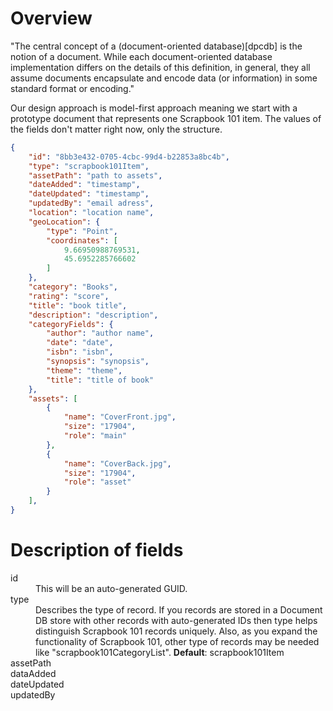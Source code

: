 [docdb]: https://en.wikipedia.org/wiki/Document-oriented_database

# Overview

"The central concept of a (document-oriented database)[dpcdb] is the notion of a document. 
While each document-oriented database implementation differs on the details of this definition, in general, they all assume documents
encapsulate and encode data (or information) in some standard format or encoding."

Our design approach is model-first approach meaning we start with a prototype document that represents one Scrapbook 101 item. The values of the fields don't matter right now, only the structure.

```json
{
    "id": "8bb3e432-0705-4cbc-99d4-b22853a8bc4b",
    "type": "scrapbook101Item",
    "assetPath": "path to assets",
    "dateAdded": "timestamp",
    "dateUpdated": "timestamp",
    "updatedBy": "email adress",
    "location": "location name",
    "geoLocation": {
        "type": "Point",
        "coordinates": [
            9.66950988769531,
            45.6952285766602
        ]
    },
    "category": "Books",
    "rating": "score",
    "title": "book title",
    "description": "description",
    "categoryFields": {
        "author": "author name",
        "date": "date",
        "isbn": "isbn",
        "synopsis": "synopsis",
        "theme": "theme",
        "title": "title of book"
    },
    "assets": [
        {
            "name": "CoverFront.jpg",
            "size": "17904",
            "role": "main"
        },
        {
            "name": "CoverBack.jpg",
            "size": "17904",
            "role": "asset"
        }
    ],
}

```
# Description of fields

<dl>
    <dt>id</dt>
    <dd>This will be an auto-generated GUID.
    </dd>
    <dt>type</dt>
    <dd>Describes the type of record. If you records are stored in a Document DB store with other records with auto-generated
        IDs then type helps distinguish Scrapbook 101 records uniquely. Also, as you expand the functionality of Scrapbook 101,
        other type of records may be needed like "scrapbook101CategoryList".  <strong>Default</strong>: scrapbook101Item
    </dd>
    <dt>assetPath</dt>
    <dd>
    </dd>
    <dt>dataAdded</dt>
    <dd>
    </dd>
    <dt>dateUpdated</dt>
    <dd>
    </dd>
    <dt>updatedBy</dt>
    <dd>
    </dd>
</dl>
